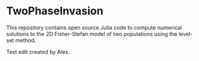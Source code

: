 # TwoPhaseInvasion
This repository contains open source Julia code to compute numerical solutions to the 2D Fisher-Stefan model of two populations using the level-set method.

Test edit created by Alex.
